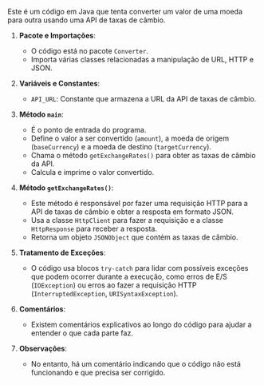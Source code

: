 Este é um código em Java que tenta converter um valor de uma moeda para outra usando uma API de taxas de câmbio.

1. **Pacote e Importações**:
   - O código está no pacote `Converter`.
   - Importa várias classes relacionadas a manipulação de URL, HTTP e JSON.

2. **Variáveis e Constantes**:
   - `API_URL`: Constante que armazena a URL da API de taxas de câmbio.

3. **Método `main`**:
   - É o ponto de entrada do programa.
   - Define o valor a ser convertido (`amount`), a moeda de origem (`baseCurrency`) e a moeda de destino (`targetCurrency`).
   - Chama o método `getExchangeRates()` para obter as taxas de câmbio da API.
   - Calcula e imprime o valor convertido.

4. **Método `getExchangeRates()`**:
   - Este método é responsável por fazer uma requisição HTTP para a API de taxas de câmbio e obter a resposta em formato JSON.
   - Usa a classe `HttpClient` para fazer a requisição e a classe `HttpResponse` para receber a resposta.
   - Retorna um objeto `JSONObject` que contém as taxas de câmbio.

5. **Tratamento de Exceções**:
   - O código usa blocos `try-catch` para lidar com possíveis exceções que podem ocorrer durante a execução, como erros de E/S (`IOException`) ou erros ao fazer a requisição HTTP (`InterruptedException`, `URISyntaxException`).

6. **Comentários**:
   - Existem comentários explicativos ao longo do código para ajudar a entender o que cada parte faz.

7. **Observações**:
   - No entanto, há um comentário indicando que o código não está funcionando e que precisa ser corrigido.
